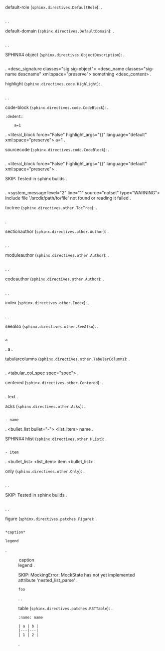 default-role (`sphinx.directives.DefaultRole`):
.
```{default-role}
```
.
<document source="<src>/index.md">
.

default-domain (`sphinx.directives.DefaultDomain`):
.
```{default-domain} mydomain
```
.
<document source="<src>/index.md">
.

SPHINX4 object (`sphinx.directives.ObjectDescription`):
.
```{object} something
```
.
<document source="<src>/index.md">
    <index entries="">
    <desc classes="object" desctype="object" domain="" noindex="False" objtype="object">
        <desc_signature classes="sig sig-object">
            <desc_name classes="sig-name descname" xml:space="preserve">
                something
        <desc_content>
.

highlight (`sphinx.directives.code.Highlight`):
.
```{highlight} something
```
.
<document source="<src>/index.md">
    <highlightlang force="False" lang="something" linenothreshold="9223372036854775807">
.

code-block (`sphinx.directives.code.CodeBlock`):
.
```{code-block}
:dedent:

    a=1
```
.
<document source="<src>/index.md">
    <literal_block force="False" highlight_args="{}" language="default" xml:space="preserve">
        a=1
.

sourcecode (`sphinx.directives.code.CodeBlock`):
.
```{sourcecode}
```
.
<document source="<src>/index.md">
    <literal_block force="False" highlight_args="{}" language="default" xml:space="preserve">
.

SKIP: Tested in sphinx builds
.
```{literalinclude} /path/to/file
```
.
<document source="notset">
    <system_message level="2" line="1" source="notset" type="WARNING">
        <paragraph>
            Include file '/srcdir/path/to/file' not found or reading it failed
.

toctree (`sphinx.directives.other.TocTree`):
.
```{toctree}
```
.
<document source="<src>/index.md">
    <compound classes="toctree-wrapper">
        <toctree caption="True" entries="" glob="False" hidden="False" includefiles="" includehidden="False" maxdepth="-1" numbered="0" parent="index" titlesonly="False">
.

sectionauthor (`sphinx.directives.other.Author`):
.
```{sectionauthor} bob geldof
```
.
<document source="<src>/index.md">
.

moduleauthor (`sphinx.directives.other.Author`):
.
```{moduleauthor} ringo starr
```
.
<document source="<src>/index.md">
.

codeauthor (`sphinx.directives.other.Author`):
.
```{codeauthor} paul mcartney
```
.
<document source="<src>/index.md">
.

index (`sphinx.directives.other.Index`):
.
```{index} something
```
.
<document source="<src>/index.md">
    <index entries="('single',\ 'something',\ 'index-0',\ '',\ None)" inline="False">
    <target ids="index-0">
.

seealso (`sphinx.directives.other.SeeAlso`):
.
```{seealso}

a
```
.
<document source="<src>/index.md">
    <seealso>
        <paragraph>
            a
.

tabularcolumns (`sphinx.directives.other.TabularColumns`):
.
```{tabularcolumns} spec
```
.
<document source="<src>/index.md">
    <tabular_col_spec spec="spec">
.

centered (`sphinx.directives.other.Centered`):
.
```{centered} text
```
.
<document source="<src>/index.md">
    <centered>
        text
.

acks (`sphinx.directives.other.Acks`):
.
```{acks}

- name
```
.
<document source="<src>/index.md">
    <acks>
        <bullet_list bullet="-">
            <list_item>
                <paragraph>
                    name
.

SPHINX4 hlist (`sphinx.directives.other.HList`):
.
```{hlist}

- item
```
.
<document source="<src>/index.md">
    <hlist ncolumns="2">
        <hlistcol>
            <bullet_list>
                <list_item>
                    <paragraph>
                        item
        <hlistcol>
            <bullet_list>
.

only (`sphinx.directives.other.Only`):
.
```{only} expr
```
.
<document source="<src>/index.md">
    <only expr="expr">
.

SKIP: Tested in sphinx builds
.
```{include} path/to/include
```
.
<document source="notset">
.

figure (`sphinx.directives.patches.Figure`):
.
```{figure} path/to/figure

*caption*

legend
```
.
<document source="<src>/index.md">
    <figure>
        <image uri="path/to/figure">
        <caption>
            <emphasis>
                caption
        <legend>
            <paragraph>
                legend
.

SKIP: MockingError: MockState has not yet implemented attribute 'nested_list_parse'
.
```{meta}
foo
```
.
<document source="notset">
.

table (`sphinx.directives.patches.RSTTable`):
.
```{table} *title*
:name: name

| a | b |
|---|---|
| 1 | 2 |
```
.
<document source="<src>/index.md">
    <table classes="colwidths-auto" ids="name" names="name">
        <title>
            <emphasis>
                title
        <tgroup cols="2">
            <colspec colwidth="50">
            <colspec colwidth="50">
            <thead>
                <row>
                    <entry>
                        <paragraph>
                            a
                    <entry>
                        <paragraph>
                            b
            <tbody>
                <row>
                    <entry>
                        <paragraph>
                            1
                    <entry>
                        <paragraph>
                            2
.

csv-table (`sphinx.directives.patches.CSVTable`):
.
```{csv-table}

"Albatross", 2.99, "On a stick!"
```
.
<document source="<src>/index.md">
    <table>
        <tgroup cols="3">
            <colspec colwidth="33">
            <colspec colwidth="33">
            <colspec colwidth="33">
            <tbody>
                <row>
                    <entry>
                        <paragraph>
                            Albatross
                    <entry>
                        <paragraph>
                            2.99
                    <entry>
                        <paragraph>
                            On a stick!
.

list-table (`sphinx.directives.patches.ListTable`):
.
```{list-table}

* - item
```
.
<document source="<src>/index.md">
    <table>
        <tgroup cols="1">
            <colspec colwidth="100">
            <tbody>
                <row>
                    <entry>
                        <paragraph>
                            item
.

code (`sphinx.directives.patches.Code`):
.
```{code} python

a
```
.
<document source="<src>/index.md">
    <literal_block force="False" highlight_args="{}" language="python" xml:space="preserve">
        a
.

math (`sphinx.directives.patches.MathDirective`):
.
```{math}
```
.
<document source="<src>/index.md">
    <math_block docname="index" label="True" nowrap="False" number="True" xml:space="preserve">
.

deprecated (`sphinx.domains.changeset.VersionChange`):
.
```{deprecated} 0.3
```
.
<document source="<src>/index.md">
    <versionmodified type="deprecated" version="0.3">
        <paragraph translatable="False">
            <inline classes="versionmodified deprecated">
                Deprecated since version 0.3.
.

versionadded (`sphinx.domains.changeset.VersionChange`):
.
```{versionadded} 0.2
```
.
<document source="<src>/index.md">
    <versionmodified type="versionadded" version="0.2">
        <paragraph translatable="False">
            <inline classes="versionmodified added">
                New in version 0.2.
.

versionchanged (`sphinx.domains.changeset.VersionChange`):
.
```{versionchanged} 0.1
```
.
<document source="<src>/index.md">
    <versionmodified type="versionchanged" version="0.1">
        <paragraph translatable="False">
            <inline classes="versionmodified changed">
                Changed in version 0.1.
.

glossary (`sphinx.domains.std.Glossary`):
.
```{glossary}

term 1 : A
term 2 : B
    Definition of both terms.
```
.
<document source="<src>/index.md">
    <glossary>
        <definition_list classes="glossary">
            <definition_list_item>
                <term ids="term-term-1">
                    term 1
                    <index entries="('single',\ 'term\ 1',\ 'term-term-1',\ 'main',\ 'A')">
                <term ids="term-term-2">
                    term 2
                    <index entries="('single',\ 'term\ 2',\ 'term-term-2',\ 'main',\ 'B')">
                <definition>
                    <paragraph>
                        Definition of both terms.
.

SPHINX3 productionlist (`sphinx.domains.std.ProductionList`):
.
```{productionlist} try_stmt: try1_stmt | try2_stmt
```
.
<document source="<src>/index.md">
    <productionlist>
        <production ids="grammar-token-try_stmt grammar-token-try-stmt" tokenname="try_stmt" xml:space="preserve">
             try1_stmt | try2_stmt
.

SPHINX4 cmdoption (`sphinx.domains.std.Cmdoption`):
.
```{cmdoption} a
```
.
<document source="<src>/index.md">
    <index entries="('pair',\ 'command\ line\ option;\ a',\ 'cmdoption-arg-a',\ '',\ None)">
    <desc classes="std cmdoption" desctype="cmdoption" domain="std" noindex="False" objtype="cmdoption">
        <desc_signature allnames="a" classes="sig sig-object" ids="cmdoption-arg-a">
            <desc_name classes="sig-name descname" xml:space="preserve">
                a
            <desc_addname classes="sig-prename descclassname" xml:space="preserve">
        <desc_content>
.

SPHINX4 rst:directive (`sphinx.domains.rst.ReSTDirective`):
.
```{rst:directive} a
```
.
<document source="<src>/index.md">
    <index entries="('single',\ 'a\ (directive)',\ 'directive-a',\ '',\ None)">
    <desc classes="rst directive" desctype="directive" domain="rst" noindex="False" objtype="directive">
        <desc_signature classes="sig sig-object" ids="directive-a">
            <desc_name classes="sig-name descname" xml:space="preserve">
                .. a::
        <desc_content>
.

SPHINX4 rst:directive:option (`sphinx.domains.rst.ReSTDirectiveOption`):
.
```{rst:directive:option} a
```
.
<document source="<src>/index.md">
    <index entries="('single',\ ':a:\ (directive\ option)',\ 'directive-option-a',\ '',\ 'A')">
    <desc classes="rst directive:option" desctype="directive:option" domain="rst" noindex="False" objtype="directive:option">
        <desc_signature classes="sig sig-object" ids="directive-option-a directive:option--a">
            <desc_name classes="sig-name descname" xml:space="preserve">
                :a:
        <desc_content>
.
